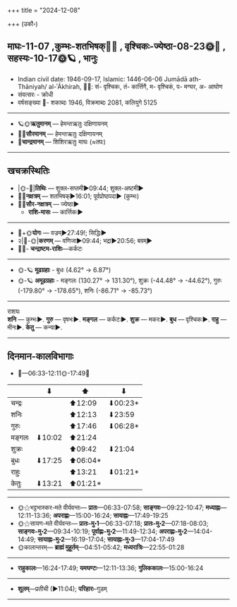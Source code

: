 +++
title = "2024-12-08"

+++
(उकौ॰)
## माघः-11-07  ,कुम्भः-शतभिषक्🌛🌌  ,  वृश्चिकः-ज्येष्ठा-08-23🌞🌌  ,  सहस्यः-10-17🌞🪐  , भानुः
- Indian civil date: 1946-09-17, Islamic: 1446-06-06 Jumādā ath-Thāniyah/ al-ʾĀkhirah, 🌌🌞: सं- वृश्चिकः, तं- कार्त्तिगै, म- वृश्चिकं, प- मग्घर, अ- आघोण
- संवत्सरः - क्रोधी
- वर्षसङ्ख्या 🌛- शकाब्दः 1946, विक्रमाब्दः 2081, कलियुगे 5125
___________________
- 🪐🌞**ऋतुमानम्** — हेमन्तऋतुः दक्षिणायनम्
- 🌌🌞**सौरमानम्** — हेमन्तऋतुः दक्षिणायनम्
- 🌛**चान्द्रमानम्** — शिशिरऋतुः माघः (≈तपः)
___________________


## खचक्रस्थितिः
- |🌞-🌛|**तिथिः** — शुक्ल-सप्तमी►09:44; शुक्ल-अष्टमी►  
- 🌌🌛**नक्षत्रम्** — शतभिषक्►16:01; पूर्वप्रोष्ठपदा► (कुम्भः)  
- 🌌🌞**सौर-नक्षत्रम्** — ज्येष्ठा►  
  - **राशि-मासः** — कार्त्तिकः► 
___________________
- 🌛+🌞**योगः** — वज्रम्►27:49!; सिद्धिः►  
- २|🌛-🌞|**करणम्** — वणिजा►09:44; भद्रा►20:56; बवम्►  
- 🌌🌛- **चन्द्राष्टम-राशिः**—कर्कटः  
___________________
- 🌞-🪐 **मूढग्रहाः** - बुधः (4.62° → 6.87°)
- 🌞-🪐 **अमूढग्रहाः** - मङ्गलः (130.27° → 131.30°), शुक्रः (-44.48° → -44.62°), गुरुः (-179.80° → -178.65°), शनिः (-86.71° → -85.73°)
___________________
राशयः  
**शनि** — कुम्भः►. **गुरु** — वृषभः►. **मङ्गल** — कर्कटः►. **शुक्र** — मकरः►. **बुध** — वृश्चिकः►. **राहु** — मीनः►. **केतु** — कन्या►. 
___________________


## दिनमान-कालविभागाः
- 🌅—06:33-12:11🌞-17:49🌇  

|      |⬇     |⬆     |⬇     |
|------|-----|-----|------|
|चन्द्रः|     |⬆12:09 |⬇00:23*|
|शनिः   |     |⬆12:13 |⬇23:59 |
|गुरुः  |     |⬆17:46 |⬇06:28*|
|मङ्गलः |⬇10:02 |⬆21:24 |     |
|शुक्रः |     |⬆09:42 |⬇21:04 |
|बुधः   |⬇17:25 |⬆06:04*|     |
|राहुः  |     |⬆13:21 |⬇01:21*|
|केतुः  |⬇13:21 |⬆01:21*|     |
___________________
- 🌞⚝भट्टभास्कर-मते वीर्यवन्तः— **प्रातः**—06:33-07:58; **साङ्गवः**—09:22-10:47; **मध्याह्नः**—12:11-13:36; **अपराह्णः**—15:00-16:24; **सायाह्नः**—17:49-19:25  
- 🌞⚝सायण-मते वीर्यवन्तः— **प्रातः-मु॰1**—06:33-07:18; **प्रातः-मु॰2**—07:18-08:03; **साङ्गवः-मु॰2**—09:34-10:19; **पूर्वाह्णः-मु॰2**—11:49-12:34; **अपराह्णः-मु॰2**—14:04-14:49; **सायाह्नः-मु॰2**—16:19-17:04; **सायाह्नः-मु॰3**—17:04-17:49  
- 🌞कालान्तरम्— **ब्राह्मं मुहूर्तम्**—04:51-05:42; **मध्यरात्रिः**—22:55-01:28  
___________________
- **राहुकालः**—16:24-17:49; **यमघण्टः**—12:11-13:36; **गुलिककालः**—15:00-16:24  
___________________
- **शूलम्**—प्रतीची (►11:04); **परिहारः**–गुडम्  
___________________
